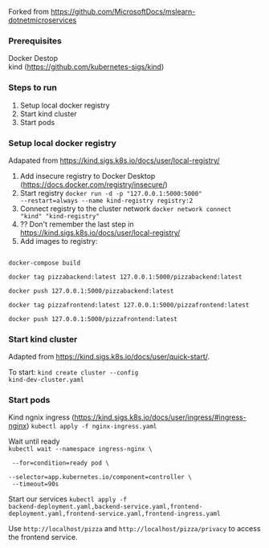 Forked from https://github.com/MicrosoftDocs/mslearn-dotnetmicroservices

### Prerequisites

Docker Destop<br>
kind (https://github.com/kubernetes-sigs/kind)

### Steps to run

1. Setup local docker registry
2. Start kind cluster
4. Start pods

### Setup local docker registry

Adapated from https://kind.sigs.k8s.io/docs/user/local-registry/

1. Add insecure registry to Docker Desktop (https://docs.docker.com/registry/insecure/)
2. Start registry <code>docker run -d -p "127.0.0.1:5000:5000" --restart=always --name kind-registry registry:2</code>
3. Connect registry to the cluster network <code>docker network connect "kind" "kind-registry"</code>
4. ?? Don't remember the last step in https://kind.sigs.k8s.io/docs/user/local-registry/
5. Add images to registry:<br>
<code>
docker-compose build<br>
docker tag pizzabackend:latest 127.0.0.1:5000/pizzabackend:latest<br>
docker push 127.0.0.1:5000/pizzabackend:latest<br>
docker tag pizzafrontend:latest 127.0.0.1:5000/pizzafrontend:latest<br>
docker push 127.0.0.1:5000/pizzafrontend:latest
</code>

### Start kind cluster

Adapted from https://kind.sigs.k8s.io/docs/user/quick-start/.

To start: <code>kind create cluster --config kind-dev-cluster.yaml</code>

### Start pods

Kind ngnix ingress (https://kind.sigs.k8s.io/docs/user/ingress/#ingress-nginx) <code>kubectl apply -f nginx-ingress.yaml</code><br>

Wait until ready<br>
<code>kubectl wait --namespace ingress-nginx \ <br>
--for=condition=ready pod \ <br>
--selector=app.kubernetes.io/component=controller \ <br>
--timeout=90s
</code>

Start our services <code>kubectl apply -f backend-deployment.yaml,backend-service.yaml,frontend-deployment.yaml,frontend-service.yaml,frontend-ingress.yaml</code>

Use <code>http://localhost/pizza</code> and <code>http://localhost/pizza/privacy</code> to access the frontend service.